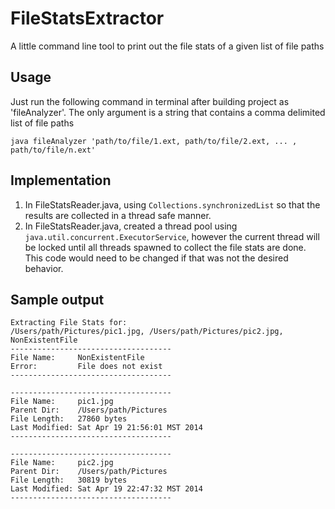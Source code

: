 # FileStatsExtractor
A little command line tool to print out the file stats of a given list of file paths

## Usage
Just run the following command in terminal after building project as 'fileAnalyzer'.
The only argument is a string that contains a comma delimited list of file paths
```
java fileAnalyzer 'path/to/file/1.ext, path/to/file/2.ext, ... , path/to/file/n.ext'
```

## Implementation
1. In FileStatsReader.java, using `Collections.synchronizedList` so that the results are collected in a thread safe manner.
2. In FileStatsReader.java, created a thread pool using `java.util.concurrent.ExecutorService`, however the current thread will be locked until all threads spawned to collect the file stats are done. This code would need to be changed if that was not the desired behavior. 

## Sample output
```
Extracting File Stats for:
/Users/path/Pictures/pic1.jpg, /Users/path/Pictures/pic2.jpg, NonExistentFile
------------------------------------
File Name:     NonExistentFile
Error:         File does not exist
------------------------------------

------------------------------------
File Name:     pic1.jpg
Parent Dir:    /Users/path/Pictures
File Length:   27860 bytes
Last Modified: Sat Apr 19 21:56:01 MST 2014
------------------------------------

------------------------------------
File Name:     pic2.jpg
Parent Dir:    /Users/path/Pictures
File Length:   30819 bytes
Last Modified: Sat Apr 19 22:47:32 MST 2014
------------------------------------
```

